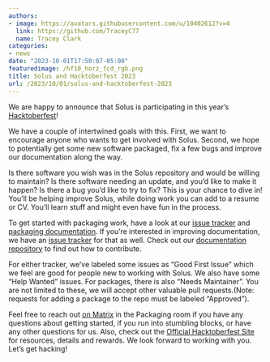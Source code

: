 ```yaml
---
authors:
- image: https://avatars.githubusercontent.com/u/10402612?v=4
  link: https://github.com/TraceyC77
  name: Tracey Clark
categories:
- news
date: "2023-10-01T17:50:07-05:00"
featuredimage: /hf10_horz_fcd_rgb.png
title: Solus and Hacktoberfest 2023
url: /2023/10/01/solus-and-hacktoberfest-2023
---
```


We are happy to announce that Solus is participating in this year’s [Hacktoberfest](https://hacktoberfest.com)!

We have a couple of intertwined goals with this. First, we want to encourage anyone who wants to get involved with Solus. Second, we hope to potentially get some new software packaged, fix a few bugs and improve our documentation along the way.

<!--more-->

Is there software you wish was in the Solus repository and would be willing to maintain? Is there software needing an update, and you’d like to make it happen? Is there a bug you’d like to try to fix? This is your chance to dive in! You’ll be helping improve Solus, while doing work you can add to a resume or CV. You’ll learn stuff and might even have fun in the process.

To get started with packaging work, have a look at our [issue tracker](https://github.com/getsolus/packages/issues) and [packaging documentation](https://help.getsol.us/docs/packaging). If you’re interested in improving documentation, we have an [issue tracker](https://github.com/getsolus/help-center-docs/issues) for that as well. Check out our [documentation repository](https://github.com/getsolus/help-center-docs) to find out how to contribute.

For either tracker, we’ve labeled some issues as “Good First Issue” which we feel are good for people new to working with Solus. We also have some “Help Wanted” issues. For packages, there is also “Needs Maintainer”. You are not limited to these, we will accept other valuable pull requests.(Note: requests for adding a package to the repo must be labeled “Approved”).

Feel free to reach out [on Matrix](https://help.getsol.us/docs/user/contributing/getting-involved#matrix-chat) in the Packaging room if you have any questions about getting started, if you run into stumbling blocks, or have any other questions for us. Also, check out the [Official Hacktoberfest Site](https://hacktoberfest.com) for resources, details and rewards. We look forward to working with you. Let’s get hacking!
